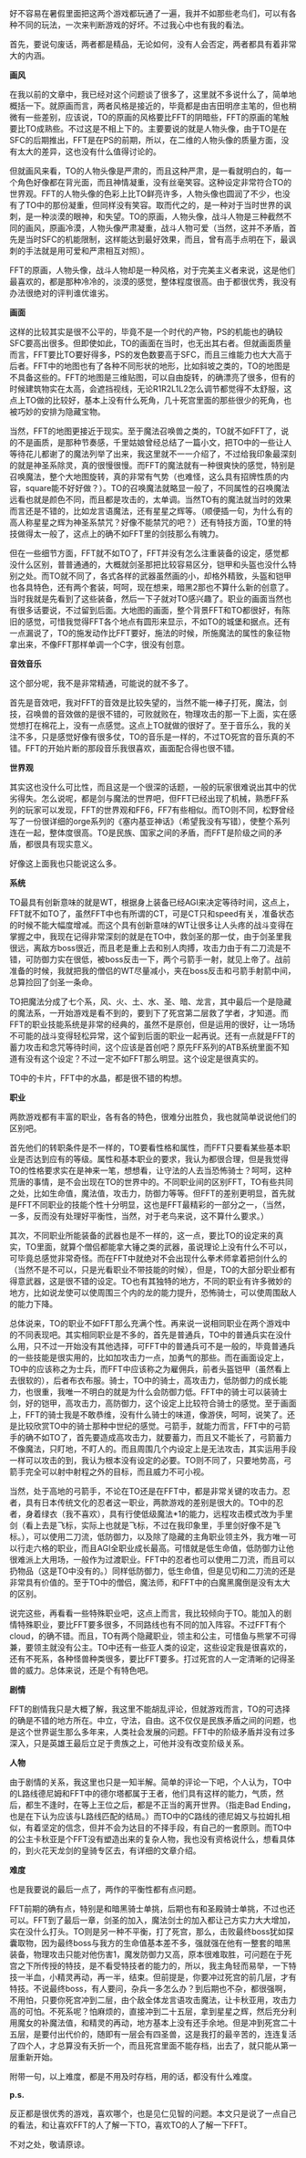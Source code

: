好不容易在暑假里面把这两个游戏都玩通了一遍，我并不如那些老鸟们，可以有各种不同的玩法，一次来判断游戏的好坏。不过我心中也有我的看法。



首先，要说句废话，两者都是精品，无论如何，没有人会否定，两者都具有着非常大的内涵。



**画风**



在我以前的文章中，我已经对这个问题谈了很多了，这里就不多说什么了，简单地概括一下。就原画而言，两者风格是接近的，毕竟都是由吉田明彦主笔的，但也稍微有一些差别，应该说，TO的原画的风格要比FFT的阴暗些，FFT的原画的笔触要比TO成熟些。不过这是不相上下的。主要要说的就是人物头像，由于TO是在SFC的后期推出，FFT是在PS的前期，所以，在二维的人物头像的质量方面，没有太大的差异，这也没有什么值得讨论的。



但就画风来看，TO的人物头像是严肃的，而且这种严肃，是一看就明白的，每一个角色好像都在背光面，而且神情凝重，没有丝毫笑容。这种设定非常符合TO的世界观。FFT的人物头像的色彩上比TO鲜亮许多，人物头像也圆润了不少，也没有了TO中的那份凝重，但同样没有笑容。取而代之的，是一种对于当时世界的讽刺，是一种淡漠的眼神，和失望。TO的原画，人物头像，战斗人物是三种截然不同的画风，原画冷漠，人物头像严肃凝重，战斗人物可爱（当然，这并不矛盾，首先是当时SFC的机能限制，这样能达到最好效果，而且，曾有高手点明在下，最讽刺的手法就是用可爱和严肃相互对照）。



FFT的原画，人物头像，战斗人物却是一种风格，对于完美主义者来说，这是他们最喜欢的，都是那种冷冷的，淡漠的感觉，整体程度很高。由于都很优秀，我没有办法很绝对的评判谁优谁劣。



**画面**



这样的比较其实是很不公平的，毕竟不是一个时代的产物，PS的机能也的确较SFC要高出很多。但即使如此，TO的画面在当时，也无出其右者。但就画面质量而言，FFT要比TO要好得多，PS的发色数要高于SFC，而且三维能力也大大高于后者。FFT中的地图也有了各种不同形状的地形，比如斜坡之类的，TO的地图是不具备这些的。FFT的地图是三维贴图，可以自由旋转，的确漂亮了很多，但有的时候建筑物实在太高，会遮挡视线，无论R1R2L1L2怎么调节都觉得不太舒服，这点上TO做的比较好，基本上没有什么死角，几十死宫里面的那些很少的死角，也被巧妙的安排为隐藏宝物。



当然，FFT的地图更接近于现实。至于魔法召唤兽之类的，TO就不如FFT了，说的不是画质，是那种节奏感，千里姑娘曾经总结了一篇小文，把TO中的一些让人等待花儿都谢了的魔法列举了出来，我这里就不一一介绍了，不过给我印象最深刻的就是神圣系除灵，真的很慢很慢。而FFT的魔法就有一种很爽快的感觉，特别是召唤魔法，整个大地图旋转，真的非常有气势（也难怪，这么具有招牌性质的内容，square能不好好做？）。TO的召唤魔法就略显一般了，不同属性的召唤魔法远看也就是颜色不同，而且都是攻击的，太单调。当然TO有的魔法就当时的效果而言还是不错的，比如龙言语魔法，还有星星之辉等。（顺便插一句，为什么有的高人称星星之辉为神圣系禁咒？好像不能禁咒的吧？）还有特技方面，TO里的特技做得太一般了，这点上的确不如FFT里的剑技那么有魄力。



但在一些细节方面，FFT就不如TO了，FFT并没有怎么注重装备的设定，感觉都没什么区别，普普通通的，大概就剑圣那把比较容易区分，铠甲和头盔也没什么特别之处。而TO就不同了，各式各样的武器虽然画的小，却格外精致，头盔和铠甲也各具特色，还有两个套装，呵呵，现在想来，暗黑2那也不算什么新的创意了。当时我就是先看到了这些装备，然后一下子就对TO感兴趣了。职业的画面当然也有很多话要说，不过留到后面。大地图的画面，整个背景FFT和TO都很好，有陈旧的感觉，可惜我觉得FFT各个地点有圆形来显示，不如TO的城堡和据点。还有一点漏说了，TO的施发动作比FFT要好，施法的时候，所施魔法的属性的象征物拿出来，不像FFT那样单调一个C字，很没有创意。



**音效音乐**



这个部分呢，我不是非常精通，可能说的就不多了。



首先是音效吧，我对FFT的音效是比较失望的，当然不能一棒子打死，魔法，剑技，召唤兽的音效做的是很不错的，可败就败在，物理攻击的那一下上面，实在感觉想打在棉花上，没有一点感觉。这点上TO就做的很好了。至于音乐么，我的关注不多，只是感觉好像有很多仗，TO的音乐是一样的，不过TO死宫的音乐真的不错。FFT的开始片断的那段音乐我很喜欢，画面配合得也很不错。



**世界观**



其实这也没什么可比性，而且这是一个很深的话题，一般的玩家很难说出其中的优劣得失。怎么说呢，都是剑与魔法的世界吧，但FFT已经出现了机械，熟悉FF系列的玩家可以发现，FFT的世界观和FF6，FF7有些相似。而TO则不同，松野曾经写了一份很详细的orge系列的《塞内基亚神话》（希望我没有写错），使整个系列连在一起，整体度很高。TO是民族、国家之间的矛盾，而FFT是阶级之间的矛盾，都很具有现实意义。



好像这上面我也只能说这么多。



**系统**



TO最具有创新意味的就是WT，根据身上装备已经AGI来决定等待时间，这点上，FFT就不如TO了，虽然FFT中也有所谓的CT，可是CT只和speed有关，准备状态的时候不能大幅度增减。而这个具有创新意味的WT让很多让人头疼的战斗变得在掌握之中，我现在记得非常深刻的就是在TO中，救剑圣的那一仗，由于剑圣里我很远，离敌方boss很近，而且老是重上去和别人肉搏，攻击力由于有二刀流是不错，可防御力实在很低，被boss反击一下，两个弓箭手一射，就见上帝了。战前准备的时候，我就把我的僧侣的WT尽量减小，夹在boss反击和弓箭手射箭中间，总算捡回了剑圣一条命。



TO把魔法分成了七个系，风、火、土、水、圣、暗、龙言，其中最后一个是隐藏的魔法系，一开始游戏是看不到的，要到下了死宫第二层救了学者，才知道。而FFT的职业技能系统是非常的经典的，虽然不是原创，但是运用的很好，让一场场不可能的战斗变得轻松异常，这个留到后面的职业一起再说。还有一点就是FFT的蓄力攻击和念咒等待时间，这个应该是首创吧？原先FF系列的ATB系统里面不知道有没有这个设定？不过一定不如FFT那么明显。这个设定是很真实的。



TO中的卡片，FFT中的水晶，都是很不错的构想。



**职业**



两款游戏都有丰富的职业，各有各的特色，很难分出胜负，我也就简单说说他们的区别吧。



首先他们的转职条件是不一样的，TO要看性格和属性，而FFT只要看某些基本职业是否达到应有的等级。属性和基本职业的要求，我认为都很合理，但是我觉得TO的性格要求实在是神来一笔，想想看，让守法的人去当恐怖骑士？呵呵，这种荒唐的事情，是不会出现在TO的世界中的。不同职业间的区别FFT，TO有些共同之处，比如生命值，魔法值，攻击力，防御力等等。但FFT的差别更明显，首先就是FFT不同职业的技能个性十分明显，这也是FFT最精彩的一部分之一，（当然，一多，反而没有处理好平衡性，当然，对于老鸟来说，这不算什么要求。）



其次，不同职业所能装备的武器也是不一样的，这一点，要比TO的设定来的真实，TO里面，就算个僧侣都能拿大锤之类的武器，虽说理论上没有什么不可以，可毕竟总感觉非常奇怪。而在FFT中就绝对不会出现什么拳术师拿着把剑什么的（当然不是不可以，只是光看职业不带技能的时候），但是，TO的大部分职业都有得意武器，这是很不错的设定。TO也有其独特的地方，不同的职业有许多微妙的地方，比如说龙使可以使周围三个内的龙的能力提升，恐怖骑士，可以使周围敌人的能力下降。



总体说来，TO的职业不如FFT那么充满个性。再来说一说相同职业在两个游戏中的不同表现吧。其实相同职业是不多的，首先是普通兵，TO中的普通兵实在没什么用，只不过一开始没有其他选择，可FFT中的普通兵可不是一般的，毕竟普通兵的一些技能是很实用的，比如加攻击力一点，加勇气的那些。而在画面设定上，TO中的应该称之为士兵，而FFT中应该称之为雇佣兵，前者头盔铠甲（虽然看上去很软的），后者布衣布服。骑士，TO中的骑士，高攻击力，低防御力的成长能力，也很重，我唯一不明白的就是为什么会防御力低。FFT中的骑士可以装骑士剑，好的铠甲，高攻击力，高防御力，这个设定上比较符合骑士的感觉。至于画面上，FFT的骑士我是不敢恭维，没有什么骑士的味道，像游侠，呵呵，说笑了。还是比较欣赏TO中的骑士那种中世纪的感觉。弓箭手，就能力而言，FFT中的弓箭手的确不如TO了，首先要造成高攻击力，就要蓄力，而且又不能长了，弓箭蓄力不像魔法，只盯地，不盯人的。而且周围几个内设定上是无法攻击，其实运用手段一样可以攻击的到，我认为根本没有设定的必要。TO则不同了，只要地势高，弓箭手完全可以射中射程之外的目标，而且威力不可小视。



当然，处于高地的弓箭手，不论在TO还是在FFT中，都是非常关键的攻击力。忍者，具有日本传统文化的忍者这一职业，两款游戏的差别是很大的。TO中的忍者，身着绿衣（我不喜欢），具有行使低级魔法*1的能力，远程攻击模式改为手里剑（看上去是飞标，实际上也就是飞标，不过在我印象里，手里剑好像不是飞标。），可以使用二刀流，低防御力，以及除了隐藏的主角职业领主外，我方唯一可以行走六格的职业，而且AGI全职业成长最高。可惜就是低生命值，低防御力让他很难派上大用场，一般作为过渡职业。FFT中的忍者也可以使用二刀流，而且可以扔物品（这是TO中没有的。）同样低防御力，低生命值，但是见切和二刀流的还是非常具有价值的。至于TO中的僧侣，魔法师，和FFT中的白魔黑魔倒是没有太大的区别。



说完这些，再看看一些特殊职业吧，这点上而言，我比较倾向于TO。能加入的剧情特殊职业，要比FFT要多很多，不同路线也有不同的加入阵容。不过FFT有个cloud，的确不错。而且，TO有两个隐藏职业，领主和公主，可惜鱼与熊掌不可得兼，要领主就没有公主。TO中还有一些亚人类的设定，这些设定我是很喜欢的，还有不死系，各种怪兽种类很多，要比FFT要多。打过死宫的人一定清晰的记得圣兽的威力。总体来说，还是个有特色吧。



**剧情**



FFT的剧情我只是大概了解，我这里不能胡乱评论，但就游戏而言，TO的可选择的确是不错的地方所在。中立，守法，自由。这不仅仅是民族矛盾之间的问题，也是这个世界诞生那么多年来，人类社会发展的问题。FFT中的阶级矛盾并没有过多深入，只是英雄王最后立足于贵族之上，可他并没有改变阶级关系。



**人物**



由于剧情的关系，我这里也只是一知半解。简单的评论一下吧，个人认为，TO中的L路线德尼姆和FFT中的德尔塔都属于王者，他们具有这样的能力，气质，然后，都生不逢时，在等上王位之后，都是不正当的离开世界。（指走Bad Ending，也是在下认为应该与L路线匹配的结局。）而TO中的C路线的德尼姆又与拉姆扎相似，有着坚定的信念，但并不会为达目的不择手段，有自己的一套原则。而TO中的公主卡秋亚是个FFT没有塑造出来的复杂人物，我也没有资格说什么，想看具体的，到火花天龙剑的皇骑专区去，有详细的文章介绍。



**难度**



也是我要说的最后一点了，两作的平衡性都有点问题。



FFT前期的确有点，特别是和暗黑骑士单挑，后期也有和圣殿骑士单挑，不过也还可以。FFT到了最后一章，剑圣的加入，魔法剑士的加入都让己方实力大大增加，实在没什么打头。TO则是另一种不平衡，打了死宫，那么，击败最终boss犹如探囊取物，因为最终boss与我方的生命值基本差不多，强就强在他有一整套的暗黑装备，物理攻击只能对他伤害1，魔发防御力又高，原本很难取胜，可问题在于死宫之下所传授的特技，是不看受特技者的能力的，所以，我主角轻而易举，一下特技一半血，小精灵再动，再一半，结束。但前提是，你要冲过死宫的前几层，才有特技。不说最终boss，有人要问，杂兵一多怎么办？到后期也不杂，都很强啊，不用怕，只要你死宫冲到二层，由个敌全体龙言语攻击魔法，让卡秋亚用，攻击力高的可怕。不死系呢？怕麻烦的，直接冲到二十五层，拿到星星之辉，然后充分利用魔女的补魔法值，和精灵的再动，地方基本上没有还手余地。但是冲到死宫二十五层，是要付出代价的，随即有一层会有四圣兽，这是我打的最辛苦的，连连复活了四个人，才总算没有夭折一个，而且死宫里面不能存档，出去了，就只能从第一层重新开始。



附带一句，以上难度，都是不用及时存档，用的话，都没有什么难度。



**p.s.**



反正都是很优秀的游戏，喜欢哪个，也是见仁见智的问题。本文只是说了一点自己的看法，和让喜欢FFT的人了解一下TO，喜欢TO的人了解一下FFT。



不对之处，敬请原谅。